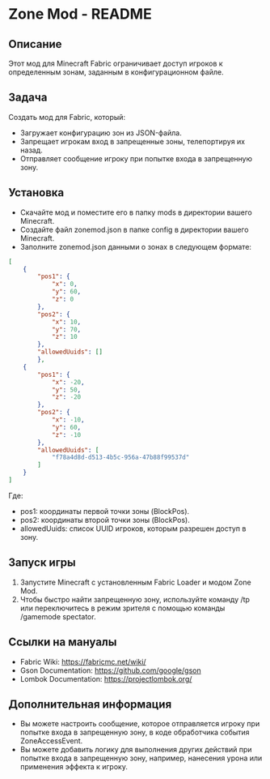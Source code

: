 # Zone Mod - README
## Описание
Этот мод для Minecraft Fabric ограничивает доступ игроков к определенным зонам, заданным в конфигурационном файле.
## Задача
Создать мод для Fabric, который:
- Загружает конфигурацию зон из JSON-файла.
- Запрещает игрокам вход в запрещенные зоны, телепортируя их назад.
- Отправляет сообщение игроку при попытке входа в запрещенную зону.

## Установка
- Скачайте мод и поместите его в папку mods в директории вашего Minecraft.
- Создайте файл zonemod.json в папке config в директории вашего Minecraft.
- Заполните zonemod.json данными о зонах в следующем формате:

```Json
[
    {
        "pos1": {
            "x": 0,
            "y": 60,
            "z": 0
        },
        "pos2": {
            "x": 10,
            "y": 70,
            "z": 10
        },
        "allowedUuids": []
        },
    {
        "pos1": {
            "x": -20,
            "y": 50,
            "z": -20
        },
        "pos2": {
            "x": -10,
            "y": 60,
            "z": -10
        },
        "allowedUuids": [
            "f78a4d8d-d513-4b5c-956a-47b88f99537d"
        ]
    }
]
```


Где:
* pos1: координаты первой точки зоны (BlockPos).
* pos2: координаты второй точки зоны (BlockPos).
* allowedUuids: список UUID игроков, которым разрешен доступ в зону.

##  Запуск игры
1.  Запустите Minecraft с установленным Fabric Loader и модом Zone Mod.
2.   Чтобы быстро найти запрещенную зону, используйте команду /tp или переключитесь в режим зрителя с помощью команды /gamemode spectator.

## Ссылки на мануалы
-  Fabric Wiki: https://fabricmc.net/wiki/
-  Gson Documentation: https://github.com/google/gson
-  Lombok Documentation: https://projectlombok.org/
 
## Дополнительная информация
+  Вы можете настроить сообщение, которое отправляется игроку при попытке входа в запрещенную зону, в коде обработчика события ZoneAccessEvent.
+  Вы можете добавить логику для выполнения других действий при попытке входа в запрещенную зону, например, нанесения урона или применения эффекта к игроку.